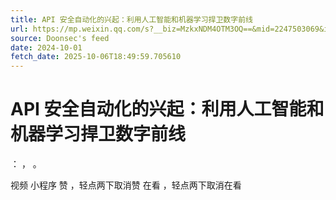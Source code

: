 ```yaml
---
title: API 安全自动化的兴起：利用人工智能和机器学习捍卫数字前线
url: https://mp.weixin.qq.com/s?__biz=MzkxNDM4OTM3OQ==&mid=2247503069&idx=5&sn=10b7417b0ae9d313a5654e329eabd932
source: Doonsec's feed
date: 2024-10-01
fetch_date: 2025-10-06T18:49:59.705610
---
```


# API 安全自动化的兴起：利用人工智能和机器学习捍卫数字前线

：
，
。

视频
小程序
赞
，轻点两下取消赞
在看
，轻点两下取消在看